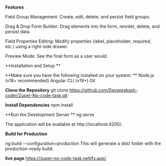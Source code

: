 **Features**

Field Group Management: Create, edit, delete, and persist field groups.

Drag & Drop Form Builder: Drag elements into the form, reorder, delete, and persist data.

Field Properties Editing: Modify properties (label, placeholder, required, etc.) using a right-side drawer.

Preview Mode: See the final form as a user would.

**Installation and Setup
** 

**Make sure you have the following installed on your system:
**
Node.js (v18+ recommended)
Angular CLI (v19+)
Git

**Clone the Repository**
git clone https://github.com/Devaprakash-coder/Zuper-No-code-task.git

**Install Dependencies**
npm install

**Run the Development Server
**
ng serve

The application will be available at http://localhost:4200/.

**Build for Production**

ng build --configuration=production
This will generate a dist/ folder with the production-ready build.

**live page**
https://zuper-no-code-task.netlify.app/

